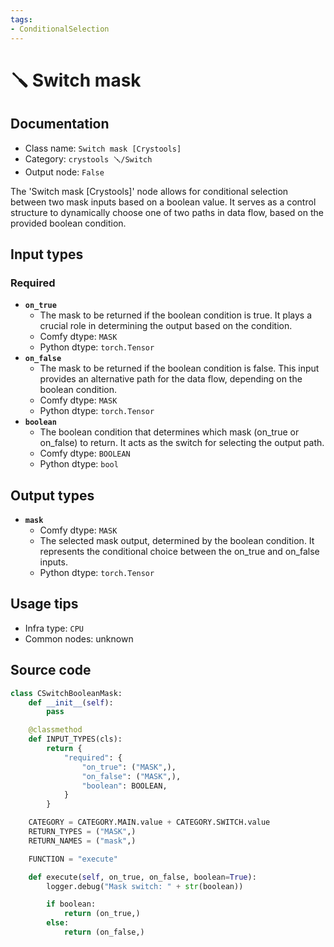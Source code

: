 ```yaml
---
tags:
- ConditionalSelection
---
```


# 🪛 Switch mask
## Documentation
- Class name: `Switch mask [Crystools]`
- Category: `crystools 🪛/Switch`
- Output node: `False`

The 'Switch mask [Crystools]' node allows for conditional selection between two mask inputs based on a boolean value. It serves as a control structure to dynamically choose one of two paths in data flow, based on the provided boolean condition.
## Input types
### Required
- **`on_true`**
    - The mask to be returned if the boolean condition is true. It plays a crucial role in determining the output based on the condition.
    - Comfy dtype: `MASK`
    - Python dtype: `torch.Tensor`
- **`on_false`**
    - The mask to be returned if the boolean condition is false. This input provides an alternative path for the data flow, depending on the boolean condition.
    - Comfy dtype: `MASK`
    - Python dtype: `torch.Tensor`
- **`boolean`**
    - The boolean condition that determines which mask (on_true or on_false) to return. It acts as the switch for selecting the output path.
    - Comfy dtype: `BOOLEAN`
    - Python dtype: `bool`
## Output types
- **`mask`**
    - Comfy dtype: `MASK`
    - The selected mask output, determined by the boolean condition. It represents the conditional choice between the on_true and on_false inputs.
    - Python dtype: `torch.Tensor`
## Usage tips
- Infra type: `CPU`
- Common nodes: unknown


## Source code
```python
class CSwitchBooleanMask:
    def __init__(self):
        pass

    @classmethod
    def INPUT_TYPES(cls):
        return {
            "required": {
                "on_true": ("MASK",),
                "on_false": ("MASK",),
                "boolean": BOOLEAN,
            }
        }

    CATEGORY = CATEGORY.MAIN.value + CATEGORY.SWITCH.value
    RETURN_TYPES = ("MASK",)
    RETURN_NAMES = ("mask",)

    FUNCTION = "execute"

    def execute(self, on_true, on_false, boolean=True):
        logger.debug("Mask switch: " + str(boolean))

        if boolean:
            return (on_true,)
        else:
            return (on_false,)

```
